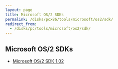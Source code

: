 ```yaml
---
layout: page
title: Microsoft OS/2 SDKs
permalink: /disks/pcx86/tools/microsoft/os2/sdk/
redirect_from:
  - /disks/pc/tools/microsoft/os2/sdk/
---
```


Microsoft OS/2 SDKs
---

* [Microsoft OS/2 SDK 1.02](/disks/pcx86/tools/microsoft/os2/sdk/1.02/)

